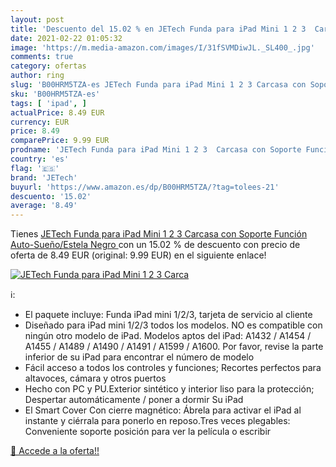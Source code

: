 ```yaml
---
layout: post
title: 'Descuento del 15.02 % en JETech Funda para iPad Mini 1 2 3  Carca'
date: 2021-02-22 01:05:32
image: 'https://m.media-amazon.com/images/I/31fSVMDiwJL._SL400_.jpg'
comments: true
category: ofertas
author: ring
slug: 'B00HRM5TZA-es JETech Funda para iPad Mini 1 2 3 Carcasa con Soporte...'
sku: 'B00HRM5TZA-es'
tags: [ 'ipad', ]
actualPrice: 8.49 EUR
currency: EUR
price: 8.49
comparePrice: 9.99 EUR
prodname: 'JETech Funda para iPad Mini 1 2 3  Carcasa con Soporte Función  Auto-Sueño/Estela  Negro '
country: 'es'
flag: '🇪🇸'
brand: 'JETech'
buyurl: 'https://www.amazon.es/dp/B00HRM5TZA/?tag=tolees-21'
descuento: '15.02'
average: '8.49'
---
```


Tienes [JETech Funda para iPad Mini 1 2 3  Carcasa con Soporte Función  Auto-Sueño/Estela  Negro ](https://www.amazon.es/dp/B00HRM5TZA/?tag=tolees-21) con un 15.02 % de descuento con precio de oferta de 8.49 EUR (original: 9.99 EUR) en el siguiente enlace!

[![JETech Funda para iPad Mini 1 2 3  Carca](https://m.media-amazon.com/images/I/31fSVMDiwJL._SL400_.jpg)](https://www.amazon.es/dp/B00HRM5TZA/?tag=tolees-21)

ℹ️:

- El paquete incluye: Funda iPad mini 1/2/3, tarjeta de servicio al cliente
- Diseñado para iPad mini 1/2/3 todos los modelos. NO es compatible con ningún otro modelo de iPad. Modelos aptos del iPad: A1432 / A1454 / A1455 / A1489 / A1490 / A1491 / A1599 / A1600. Por favor, revise la parte inferior de su iPad para encontrar el número de modelo
- Fácil acceso a todos los controles y funciones; Recortes perfectos para altavoces, cámara y otros puertos
- Hecho con PC y PU.Exterior sintético y interior liso para la protección; Despertar automáticamente / poner a dormir Su iPad
- El Smart Cover Con cierre magnético: Ábrela para activar el iPad al instante y ciérrala para ponerlo en reposo.Tres veces plegables: Conveniente soporte posición para ver la película o escribir

[🛒 Accede a la oferta!!](https://www.amazon.es/dp/B00HRM5TZA/?tag=tolees-21)
